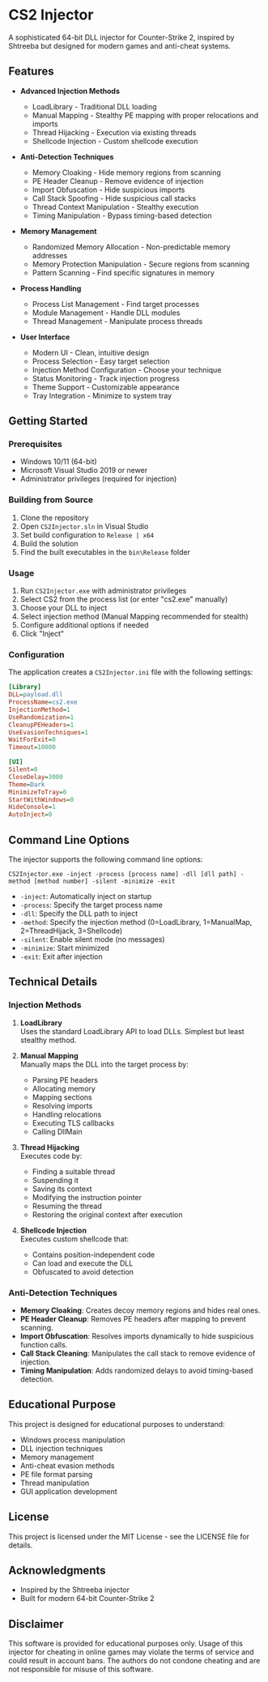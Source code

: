# CS2 Injector

A sophisticated 64-bit DLL injector for Counter-Strike 2, inspired by Shtreeba but designed for modern games and anti-cheat systems.

## Features

* **Advanced Injection Methods**
  * LoadLibrary - Traditional DLL loading
  * Manual Mapping - Stealthy PE mapping with proper relocations and imports
  * Thread Hijacking - Execution via existing threads
  * Shellcode Injection - Custom shellcode execution

* **Anti-Detection Techniques**
  * Memory Cloaking - Hide memory regions from scanning
  * PE Header Cleanup - Remove evidence of injection
  * Import Obfuscation - Hide suspicious imports
  * Call Stack Spoofing - Hide suspicious call stacks
  * Thread Context Manipulation - Stealthy execution
  * Timing Manipulation - Bypass timing-based detection
  
* **Memory Management**
  * Randomized Memory Allocation - Non-predictable memory addresses
  * Memory Protection Manipulation - Secure regions from scanning
  * Pattern Scanning - Find specific signatures in memory
  
* **Process Handling**
  * Process List Management - Find target processes
  * Module Management - Handle DLL modules
  * Thread Management - Manipulate process threads
  
* **User Interface**
  * Modern UI - Clean, intuitive design
  * Process Selection - Easy target selection
  * Injection Method Configuration - Choose your technique
  * Status Monitoring - Track injection progress
  * Theme Support - Customizable appearance
  * Tray Integration - Minimize to system tray

## Getting Started

### Prerequisites

* Windows 10/11 (64-bit)
* Microsoft Visual Studio 2019 or newer
* Administrator privileges (required for injection)

### Building from Source

1. Clone the repository
2. Open `CS2Injector.sln` in Visual Studio
3. Set build configuration to `Release | x64`
4. Build the solution
5. Find the built executables in the `bin\Release` folder

### Usage

1. Run `CS2Injector.exe` with administrator privileges
2. Select CS2 from the process list (or enter "cs2.exe" manually)
3. Choose your DLL to inject
4. Select injection method (Manual Mapping recommended for stealth)
5. Configure additional options if needed
6. Click "Inject"

### Configuration

The application creates a `CS2Injector.ini` file with the following settings:

```ini
[Library]
DLL=payload.dll
ProcessName=cs2.exe
InjectionMethod=1
UseRandomization=1
CleanupPEHeaders=1
UseEvasionTechniques=1
WaitForExit=0
Timeout=10000

[UI]
Silent=0
CloseDelay=3000
Theme=Dark
MinimizeToTray=0
StartWithWindows=0
HideConsole=1
AutoInject=0
```

## Command Line Options

The injector supports the following command line options:

```
CS2Injector.exe -inject -process [process name] -dll [dll path] -method [method number] -silent -minimize -exit
```

* `-inject`: Automatically inject on startup
* `-process`: Specify the target process name
* `-dll`: Specify the DLL path to inject
* `-method`: Specify the injection method (0=LoadLibrary, 1=ManualMap, 2=ThreadHijack, 3=Shellcode)
* `-silent`: Enable silent mode (no messages)
* `-minimize`: Start minimized
* `-exit`: Exit after injection

## Technical Details

### Injection Methods

1. **LoadLibrary**  
   Uses the standard LoadLibrary API to load DLLs. Simplest but least stealthy method.

2. **Manual Mapping**  
   Manually maps the DLL into the target process by:
   - Parsing PE headers
   - Allocating memory
   - Mapping sections
   - Resolving imports
   - Handling relocations
   - Executing TLS callbacks
   - Calling DllMain

3. **Thread Hijacking**  
   Executes code by:
   - Finding a suitable thread
   - Suspending it
   - Saving its context
   - Modifying the instruction pointer
   - Resuming the thread
   - Restoring the original context after execution

4. **Shellcode Injection**  
   Executes custom shellcode that:
   - Contains position-independent code
   - Can load and execute the DLL
   - Obfuscated to avoid detection

### Anti-Detection Techniques

* **Memory Cloaking**: Creates decoy memory regions and hides real ones.
* **PE Header Cleanup**: Removes PE headers after mapping to prevent scanning.
* **Import Obfuscation**: Resolves imports dynamically to hide suspicious function calls.
* **Call Stack Cleaning**: Manipulates the call stack to remove evidence of injection.
* **Timing Manipulation**: Adds randomized delays to avoid timing-based detection.

## Educational Purpose

This project is designed for educational purposes to understand:
- Windows process manipulation
- DLL injection techniques
- Memory management
- Anti-cheat evasion methods
- PE file format parsing
- Thread manipulation
- GUI application development

## License

This project is licensed under the MIT License - see the LICENSE file for details.

## Acknowledgments

* Inspired by the Shtreeba injector
* Built for modern 64-bit Counter-Strike 2

## Disclaimer

This software is provided for educational purposes only. Usage of this injector for cheating in online games may violate the terms of service and could result in account bans. The authors do not condone cheating and are not responsible for misuse of this software. 
